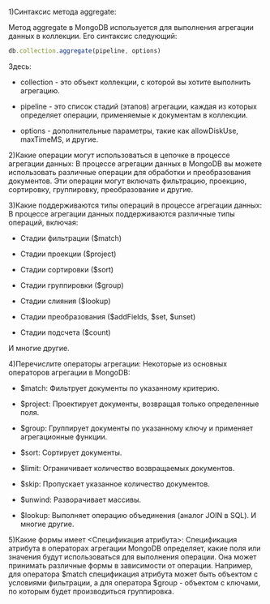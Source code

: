 1)Синтаксис метода aggregate:

Метод aggregate в MongoDB используется для выполнения агрегации данных в коллекции. Его синтаксис следующий:

```javascript
db.collection.aggregate(pipeline, options)
```
Здесь:

* collection - это объект коллекции, с которой вы хотите выполнить агрегацию.

* pipeline - это список стадий (этапов) агрегации, каждая из которых определяет операции, применяемые к документам в коллекции.

* options - дополнительные параметры, такие как allowDiskUse, maxTimeMS, и другие.

2)Какие операции могут использоваться в цепочке в процессе агрегации данных:
В процессе агрегации данных в MongoDB вы можете использовать различные операции для обработки и преобразования документов. Эти операции могут включать фильтрацию, проекцию, сортировку, группировку, преобразование и другие.

3)Какие поддерживаются типы операций в процессе агрегации данных:
В процессе агрегации данных поддерживаются различные типы операций, включая:

* Стадии фильтрации ($match)

* Стадии проекции ($project)

* Стадии сортировки ($sort)

* Стадии группировки ($group)

* Стадии слияния ($lookup)

* Стадии преобразования ($addFields, $set, $unset)

* Стадии подсчета ($count)

И многие другие.

4)Перечислите операторы агрегации:
Некоторые из основных операторов агрегации в MongoDB:

* $match: Фильтрует документы по указанному критерию.

* $project: Проектирует документы, возвращая только определенные поля.

* $group: Группирует документы по указанному ключу и применяет агрегационные функции.

* $sort: Сортирует документы.

* $limit: Ограничивает количество возвращаемых документов.

* $skip: Пропускает указанное количество документов.

* $unwind: Разворачивает массивы.

* $lookup: Выполняет операцию объединения (аналог JOIN в SQL).
И многие другие.

5)Какие формы имеет <Спецификация атрибута>:
Спецификация атрибута в операторах агрегации MongoDB определяет, какие поля или значения будут использоваться для выполнения операции. Она может принимать различные формы в зависимости от операции. Например, для оператора $match спецификация атрибута может быть объектом с условиями фильтрации, а для оператора $group - объектом с ключами, по которым будет производиться группировка.
